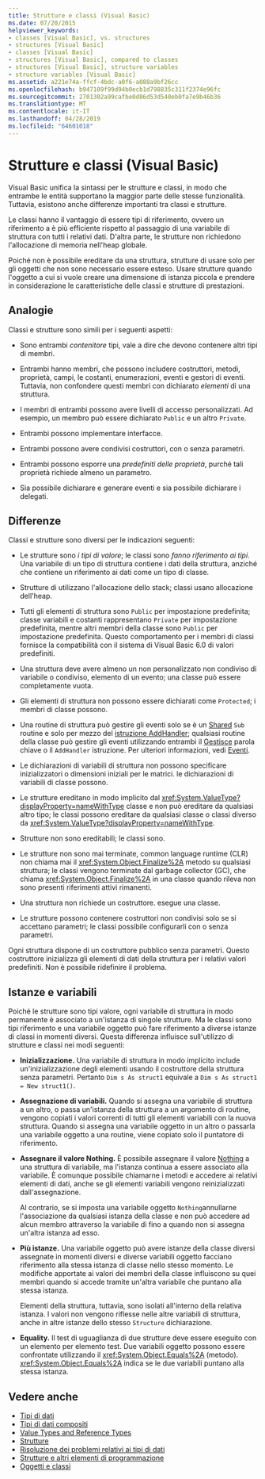 ```yaml
---
title: Strutture e classi (Visual Basic)
ms.date: 07/20/2015
helpviewer_keywords:
- classes [Visual Basic], vs. structures
- structures [Visual Basic]
- classes [Visual Basic]
- structures [Visual Basic], compared to classes
- structures [Visual Basic], structure variables
- structure variables [Visual Basic]
ms.assetid: a221e74a-ffcf-4bdc-a0f6-a088a9bf26cc
ms.openlocfilehash: b947109f99d94b0ecb1d798835c311f2374e96fc
ms.sourcegitcommit: 2701302a99cafbe0d86d53d540eb0fa7e9b46b36
ms.translationtype: MT
ms.contentlocale: it-IT
ms.lasthandoff: 04/28/2019
ms.locfileid: "64601018"
---
```

# <a name="structures-and-classes-visual-basic"></a>Strutture e classi (Visual Basic)
Visual Basic unifica la sintassi per le strutture e classi, in modo che entrambe le entità supportano la maggior parte delle stesse funzionalità. Tuttavia, esistono anche differenze importanti tra classi e strutture.  
  
 Le classi hanno il vantaggio di essere tipi di riferimento, ovvero un riferimento a è più efficiente rispetto al passaggio di una variabile di struttura con tutti i relativi dati. D'altra parte, le strutture non richiedono l'allocazione di memoria nell'heap globale.  
  
 Poiché non è possibile ereditare da una struttura, strutture di usare solo per gli oggetti che non sono necessario essere esteso. Usare strutture quando l'oggetto a cui si vuole creare una dimensione di istanza piccola e prendere in considerazione le caratteristiche delle classi e strutture di prestazioni.  
  
## <a name="similarities"></a>Analogie  
 Classi e strutture sono simili per i seguenti aspetti:  
  
- Sono entrambi *contenitore* tipi, vale a dire che devono contenere altri tipi di membri.  
  
- Entrambi hanno membri, che possono includere costruttori, metodi, proprietà, campi, le costanti, enumerazioni, eventi e gestori di eventi. Tuttavia, non confondere questi membri con dichiarato *elementi* di una struttura.  
  
- I membri di entrambi possono avere livelli di accesso personalizzati. Ad esempio, un membro può essere dichiarato `Public` e un altro `Private`.  
  
- Entrambi possono implementare interfacce.  
  
- Entrambi possono avere condivisi costruttori, con o senza parametri.  
  
- Entrambi possono esporre una *predefiniti delle proprietà*, purché tali proprietà richiede almeno un parametro.  
  
- Sia possibile dichiarare e generare eventi e sia possibile dichiarare i delegati.  
  
## <a name="differences"></a>Differenze  
 Classi e strutture sono diversi per le indicazioni seguenti:  
  
- Le strutture sono *i tipi di valore*; le classi sono *fanno riferimento ai tipi*. Una variabile di un tipo di struttura contiene i dati della struttura, anziché che contiene un riferimento ai dati come un tipo di classe.  
  
- Strutture di utilizzano l'allocazione dello stack; classi usano allocazione dell'heap.  
  
- Tutti gli elementi di struttura sono `Public` per impostazione predefinita; classe variabili e costanti rappresentano `Private` per impostazione predefinita, mentre altri membri della classe sono `Public` per impostazione predefinita. Questo comportamento per i membri di classi fornisce la compatibilità con il sistema di Visual Basic 6.0 di valori predefiniti.  
  
- Una struttura deve avere almeno un non personalizzato non condiviso di variabile o condiviso, elemento di un evento; una classe può essere completamente vuota.  
  
- Gli elementi di struttura non possono essere dichiarati come `Protected`; i membri di classe possono.  
  
- Una routine di struttura può gestire gli eventi solo se è un [Shared](../../../../visual-basic/language-reference/modifiers/shared.md) `Sub` routine e solo per mezzo del [istruzione AddHandler](../../../../visual-basic/language-reference/statements/addhandler-statement.md); qualsiasi routine della classe può gestire gli eventi utilizzando entrambi il [ Gestisce](../../../../visual-basic/language-reference/statements/handles-clause.md) parola chiave o il `AddHandler` istruzione. Per ulteriori informazioni, vedi [Eventi](../../../../visual-basic/programming-guide/language-features/events/index.md).  
  
- Le dichiarazioni di variabili di struttura non possono specificare inizializzatori o dimensioni iniziali per le matrici. le dichiarazioni di variabili di classe possono.  
  
- Le strutture ereditano in modo implicito dal <xref:System.ValueType?displayProperty=nameWithType> classe e non può ereditare da qualsiasi altro tipo; le classi possono ereditare da qualsiasi classe o classi diverso da <xref:System.ValueType?displayProperty=nameWithType>.  
  
- Strutture non sono ereditabili; le classi sono.  
  
- Le strutture non sono mai terminate, common language runtime (CLR) non chiama mai il <xref:System.Object.Finalize%2A> metodo su qualsiasi struttura; le classi vengono terminate dal garbage collector (GC), che chiama <xref:System.Object.Finalize%2A> in una classe quando rileva non sono presenti riferimenti attivi rimanenti.  
  
- Una struttura non richiede un costruttore. esegue una classe.  
  
- Le strutture possono contenere costruttori non condivisi solo se si accettano parametri; le classi possibile configurarli con o senza parametri.  
  
 Ogni struttura dispone di un costruttore pubblico senza parametri. Questo costruttore inizializza gli elementi di dati della struttura per i relativi valori predefiniti. Non è possibile ridefinire il problema.  
  
## <a name="instances-and-variables"></a>Istanze e variabili  
 Poiché le strutture sono tipi valore, ogni variabile di struttura in modo permanente è associato a un'istanza di singole strutture. Ma le classi sono tipi riferimento e una variabile oggetto può fare riferimento a diverse istanze di classi in momenti diversi. Questa differenza influisce sull'utilizzo di strutture e classi nei modi seguenti:  
  
- **Inizializzazione.** Una variabile di struttura in modo implicito include un'inizializzazione degli elementi usando il costruttore della struttura senza parametri. Pertanto `Dim s As struct1` equivale a `Dim s As struct1 = New struct1()`.  
  
- **Assegnazione di variabili.** Quando si assegna una variabile di struttura a un altro, o passa un'istanza della struttura a un argomento di routine, vengono copiati i valori correnti di tutti gli elementi variabili con la nuova struttura. Quando si assegna una variabile oggetto in un altro o passarla una variabile oggetto a una routine, viene copiato solo il puntatore di riferimento.  
  
- **Assegnare il valore Nothing.** È possibile assegnare il valore [Nothing](../../../../visual-basic/language-reference/nothing.md) a una struttura di variabile, ma l'istanza continua a essere associato alla variabile. È comunque possibile chiamarne i metodi e accedere ai relativi elementi di dati, anche se gli elementi variabili vengono reinizializzati dall'assegnazione.  
  
     Al contrario, se si imposta una variabile oggetto `Nothing`annullarne l'associazione da qualsiasi istanza della classe e non può accedere ad alcun membro attraverso la variabile di fino a quando non si assegna un'altra istanza ad esso.  
  
- **Più istanze.** Una variabile oggetto può avere istanze della classe diversi assegnate in momenti diversi e diverse variabili oggetto facciano riferimento alla stessa istanza di classe nello stesso momento. Le modifiche apportate ai valori dei membri della classe influiscono su quei membri quando si accede tramite un'altra variabile che puntano alla stessa istanza.  
  
     Elementi della struttura, tuttavia, sono isolati all'interno della relativa istanza. I valori non vengono riflesse nelle altre variabili di struttura, anche in altre istanze dello stesso `Structure` dichiarazione.  
  
- **Equality.** Il test di uguaglianza di due strutture deve essere eseguito con un elemento per elemento test. Due variabili oggetto possono essere confrontate utilizzando il <xref:System.Object.Equals%2A> (metodo). <xref:System.Object.Equals%2A> indica se le due variabili puntano alla stessa istanza.  
  
## <a name="see-also"></a>Vedere anche

- [Tipi di dati](../../../../visual-basic/programming-guide/language-features/data-types/index.md)
- [Tipi di dati compositi](../../../../visual-basic/programming-guide/language-features/data-types/composite-data-types.md)
- [Value Types and Reference Types](../../../../visual-basic/programming-guide/language-features/data-types/value-types-and-reference-types.md)
- [Strutture](../../../../visual-basic/programming-guide/language-features/data-types/structures.md)
- [Risoluzione dei problemi relativi ai tipi di dati](../../../../visual-basic/programming-guide/language-features/data-types/troubleshooting-data-types.md)
- [Strutture e altri elementi di programmazione](../../../../visual-basic/programming-guide/language-features/data-types/structures-and-other-programming-elements.md)
- [Oggetti e classi](../../../../visual-basic/programming-guide/language-features/objects-and-classes/index.md)
